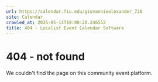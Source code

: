 ```yaml
---
url: https://calendar.fiu.edu/giovanniealexander_726
site: Calendar
crawled_at: 2025-05-14T19:00:20.246552
title: 404 - Localist Event Calendar Software
---
```


# 404 - not found
We couldn't find the page on this community event platform.
